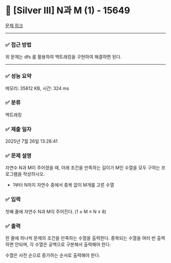 # 📁 [Silver III] N과 M (1) - 15649 

[문제 링크](https://www.acmicpc.net/problem/15649) 

<hr>

### ✅ 접근 방법
위 문제는 dfs 를 활용하여 백트래킹을 구현하여 해결하면 된다.

<hr>

### ✅ 성능 요약

메모리: 35812 KB, 시간: 324 ms

### ✅ 분류

백트래킹

### ✅ 제출 일자

2025년 7월 26일 13:28:41

### ✅ 문제 설명

<p>자연수 N과 M이 주어졌을 때, 아래 조건을 만족하는 길이가 M인 수열을 모두 구하는 프로그램을 작성하시오.</p>

<ul>
	<li>1부터 N까지 자연수 중에서 중복 없이 M개를 고른 수열</li>
</ul>

### ✅ 입력 

 <p>첫째 줄에 자연수 N과 M이 주어진다. (1 ≤ M ≤ N ≤ 8)</p>

### ✅ 출력 

 <p>한 줄에 하나씩 문제의 조건을 만족하는 수열을 출력한다. 중복되는 수열을 여러 번 출력하면 안되며, 각 수열은 공백으로 구분해서 출력해야 한다.</p>

<p>수열은 사전 순으로 증가하는 순서로 출력해야 한다.</p>

